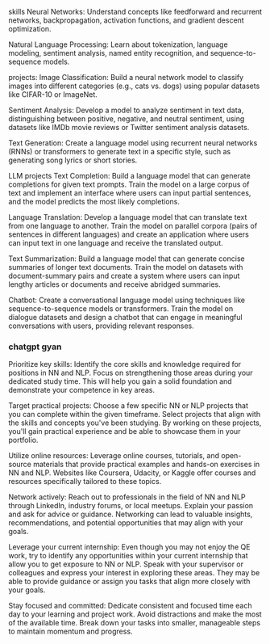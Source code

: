 skills
Neural Networks: Understand concepts like feedforward and recurrent networks, backpropagation, activation functions, and gradient descent optimization.

Natural Language Processing: Learn about tokenization, language modeling, sentiment analysis, named entity recognition, and sequence-to-sequence models.

projects:
Image Classification: Build a neural network model to classify images into different categories (e.g., cats vs. dogs) using popular datasets like CIFAR-10 or ImageNet.

Sentiment Analysis: Develop a model to analyze sentiment in text data, distinguishing between positive, negative, and neutral sentiment, using datasets like IMDb movie reviews or Twitter sentiment analysis datasets.

Text Generation: Create a language model using recurrent neural networks (RNNs) or transformers to generate text in a specific style, such as generating song lyrics or short stories.

LLM projects
Text Completion: Build a language model that can generate completions for given text prompts. Train the model on a large corpus of text and implement an interface where users can input partial sentences, and the model predicts the most likely completions.

Language Translation: Develop a language model that can translate text from one language to another. Train the model on parallel corpora (pairs of sentences in different languages) and create an application where users can input text in one language and receive the translated output.

Text Summarization: Build a language model that can generate concise summaries of longer text documents. Train the model on datasets with document-summary pairs and create a system where users can input lengthy articles or documents and receive abridged summaries.

Chatbot: Create a conversational language model using techniques like sequence-to-sequence models or transformers. Train the model on dialogue datasets and design a chatbot that can engage in meaningful conversations with users, providing relevant responses.


### chatgpt gyan 
Prioritize key skills: Identify the core skills and knowledge required for positions in NN and NLP. Focus on strengthening those areas during your dedicated study time. This will help you gain a solid foundation and demonstrate your competence in key areas.

Target practical projects: Choose a few specific NN or NLP projects that you can complete within the given timeframe. Select projects that align with the skills and concepts you've been studying. By working on these projects, you'll gain practical experience and be able to showcase them in your portfolio.

Utilize online resources: Leverage online courses, tutorials, and open-source materials that provide practical examples and hands-on exercises in NN and NLP. Websites like Coursera, Udacity, or Kaggle offer courses and resources specifically tailored to these topics.

Network actively: Reach out to professionals in the field of NN and NLP through LinkedIn, industry forums, or local meetups. Explain your passion and ask for advice or guidance. Networking can lead to valuable insights, recommendations, and potential opportunities that may align with your goals.

Leverage your current internship: Even though you may not enjoy the QE work, try to identify any opportunities within your current internship that allow you to get exposure to NN or NLP. Speak with your supervisor or colleagues and express your interest in exploring these areas. They may be able to provide guidance or assign you tasks that align more closely with your goals.

Stay focused and committed: Dedicate consistent and focused time each day to your learning and project work. Avoid distractions and make the most of the available time. Break down your tasks into smaller, manageable steps to maintain momentum and progress.
